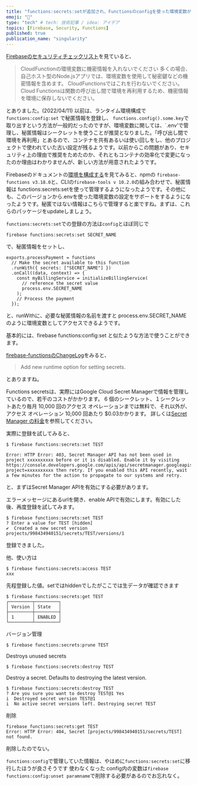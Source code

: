 ```yaml
---
title: "functions:secrets:setが追加され、Functionsのconfigを使った環境変数が非推奨になった話"
emoji: "🤖"
type: "tech" # tech: 技術記事 / idea: アイデア
topics: [Firebase, Security, Functions]
published: true
publication_name: "singularity"
---
```


[Firebaseのセキュリティチェックリスト](https://firebase.google.com/support/guides/security-checklist)を見ていると、


> CloudFunctionの環境変数に機密情報を入れないでください
>多くの場合、自己ホスト型のNode.jsアプリでは、環境変数を使用して秘密鍵などの機密情報を含めます。 CloudFunctionsではこれを行わないでください。 Cloud Functionsは関数の呼び出し間で環境を再利用するため、機密情報を環境に保存しないでください。

とありました。(2022/04/11)
以前は、ランタイム環境構成で`functions:config:set` で秘匿情報を登録し、 `functions.config().some.key`で取り出すという方法が一般的だったのですが、環境変数に関しては、`.env'で管理し、秘匿情報はシークレットを使うことが推奨となりました。「呼び出し間で環境を再利用」とあるので、コンテナを共有あるいは使い回しをし、他のプロジェクトで使われていた古い設定が残るようです。以前からこの問題があり、セキュリティ上の理由で推奨をためたのか、それともコンテナの効率化で変更になったのか理由はわかりませんが、新しい方法が用意されたようです。

Firebaseのドキュメントの[環境を構成する](https://firebase.google.com/docs/functions/config-env)を見てみると、npmの `firebase-functions v3.18.0`と、CLIの`firebase-tools v 10.2.0`の組み合わせで、秘匿情報は functions:secrets:setを使って管理するようになったようです。その他にも、このバージョンから.envを使った環境変数の設定をサポートをするようになったようです。秘匿ではない情報はこちらで管理すると楽ですね。まずは、これらのパッケージをupdateしましょう。


`functions:secrets:set`での登録の方法は`config`とほぼ同じで

```
firebase functions:secrets:set SECRET_NAME
```
で、秘匿情報をセットし、

```
exports.processPayment = functions
  // Make the secret available to this function
  .runWith({ secrets: ["SECRET_NAME"] })
  .onCall((data, context) => {
    const myBillingService = initializeBillingService(
      // reference the secret value
      process.env.SECRET_NAME
    );
    // Process the payment
  });
```
と、runWithに、必要な秘匿情報の名前を渡すと process.env.SECRET_NAME のように環境変数としてアクセスできるようです。

基本的には、firebase functions:config:set と似たような方法で使うことができます。

[firebase-functionsのChangeLog](https://github.com/firebase/firebase-functions/releases/tag/v3.18.0)をみると、

>Add new runtime option for setting secrets.

とありますね。


Functions secretsは、実際にはGoogle Cloud Secret Managerで情報を管理しているので、若干のコストがかかります。 6 個のシークレット、１シークレットあたり毎月 10,000 回のアクセス オペレーションまでは無料で、それ以外が、アクセス オペレーション 10,000 回あたり $0.03かかります。
詳しくは[Secret Manager の料金](https://cloud.google.com/secret-manager/pricing)を参照してください。

実際に登録を試してみると、
```
$ firebase functions:secrets:set TEST

Error: HTTP Error: 403, Secret Manager API has not been used in project xxxxxxxxxx before or it is disabled. Enable it by visiting https://console.developers.google.com/apis/api/secretmanager.googleapis.com/overview?project=xxxxxxxxxx then retry. If you enabled this API recently, wait a few minutes for the action to propagate to our systems and retry.
```
と、まずはSecret Manager APIを有効にする必要があります。

エラーメッセージにあるurlを開き、enable APIで有効にします。有効にした後、再度登録を試してみます。

```
$ firebase functions:secrets:set TEST
? Enter a value for TEST [hidden]
✔  Created a new secret version projects/998434940151/secrets/TEST/versions/1
```
登録できました。

他、使い方は

```
$ firebase functions:secrets:access TEST
xxx
```
先程登録した値。setではhiddenでしたがここでは生データが確認できます


```
$ firebase functions:secrets:get TEST
┌─────────┬─────────┐
│ Version │ State   │
├─────────┼─────────┤
│ 1       │ ENABLED │
└─────────┴─────────┘
```
バージョン管理

```
$ firebase functions:secrets:prune TEST
```

Destroys unused secrets

```
$ firebase functions:secrets:destroy TEST
```

Destroy a secret. Defaults to destroying the latest version.

```
$ firebase functions:secrets:destroy TEST
? Are you sure you want to destroy TEST@1 Yes
i  Destroyed secret version TEST@1
i  No active secret versions left. Destroying secret TEST
```
削除

```
firebase functions:secrets:get TEST
Error: HTTP Error: 404, Secret [projects/998434940151/secrets/TEST] not found.
```
削除したのでない。




`functions:config`で管理していた情報は、やはめに`functions:secrets:set`に移行したほうが良さそうです
使わなくなった config内の変数は`firebase functions:config:unset paramname`で削除する必要があるのでお忘れなく。





